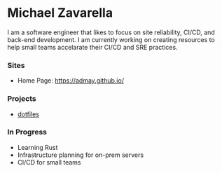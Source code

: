 # Michael Zavarella

I am a software engineer that likes to focus on site reliability, CI/CD, and back-end development.
I am currently working on creating resources to help small teams accelarate their CI/CD and SRE practices.

### Sites

- Home Page: <https://admay.github.io/>

### Projects

- [dotfiles](https://github.com/admay/dots)

### In Progress

- Learning Rust
- Infrastructure planning for on-prem servers
- CI/CD for small teams
